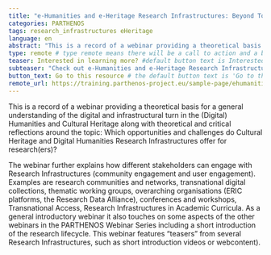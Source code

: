 ```yaml
---
title: "e-Humanities and e-Heritage Research Infrastructures: Beyond Tools"
categories: PARTHENOS
tags: research_infrastructures eHeritage
language: en
abstract: "This is a record of a webinar providing a theoretical basis for a general understanding of the digital and infrastructural turn in the (Digital) Humanities and Cultural Heritage along with theoretical and critical reflections around the topic: Which opportunities and challenges do Cultural Heritage and Digital Humanities Research Infrastructures offer for research(ers)?"
type: remote # type remote means there will be a call to action and a button with the link to the actual resource; by default type = local
teaser: Interested in learning more? #default button text is Interested in learning more so you can leave it out
subteaser: "Check out e-Humanities and e-Heritage Research Infrastructures: Beyond Tools on PARTHENOS" # if you can leave out the subteaser, it won't appear
button_text: Go to this resource # the default button text is 'Go to this resource', you can safely leave it out
remote_url: https://training.parthenos-project.eu/sample-page/ehumanities-eheritage-webinar-series/webinar-beyond-tools/
---
```


This is a record of a webinar providing a theoretical basis for a general understanding of the digital and infrastructural turn in the (Digital) Humanities and Cultural Heritage along with theoretical and critical reflections around the topic: Which opportunities and challenges do Cultural Heritage and Digital Humanities Research Infrastructures offer for research(ers)?

The webinar further explains how different stakeholders can engage with Research Infrastructures (community engagement and user engagement). Examples are research communities and networks, transnational digital collections, thematic working groups, overarching organisations (ERIC platforms, the Research Data Alliance), conferences and workshops, Transnational Access, Research Infrastructures in Academic Curricula. As a general introductory webinar it also touches on some aspects of the other webinars in the PARTHENOS Webinar Series including a short introduction of the research lifecycle. This webinar features “teasers” from several Research Infrastructures, such as short introduction videos or webcontent).
